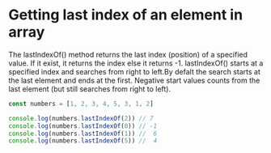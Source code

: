 # Getting last index of an element in array

The lastIndexOf() method returns the last index (position) of a specified value. If it exist, it returns the index else it returns -1. lastIndexOf() starts at a specified index and searches from right to left.By defalt the search starts at the last element and ends at the first. Negative start values counts from the last element (but still searches from right to left).


```js
const numbers = [1, 2, 3, 4, 5, 3, 1, 2]

console.log(numbers.lastIndexOf(2)) // 7
console.log(numbers.lastIndexOf(0)) // -1
console.log(numbers.lastIndexOf(1)) //  6
console.log(numbers.lastIndexOf(5)) //  4

```

